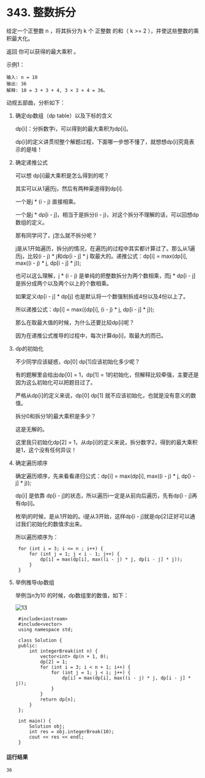 # 343. 整数拆分
给定一个正整数 n ，将其拆分为 k 个 正整数 的和（ k >= 2 ），并使这些整数的乘积最大化。

返回 你可以获得的最大乘积 。

示例1：

    输入: n = 10
    输出: 36
    解释: 10 = 3 + 3 + 4, 3 × 3 × 4 = 36。
    
动规五部曲，分析如下：

1. 确定dp数组（dp table）以及下标的含义

    dp[i]：分拆数字i，可以得到的最大乘积为dp[i]。

    dp[i]的定义讲贯彻整个解题过程，下面哪一步想不懂了，就想想dp[i]究竟表示的是啥！

2. 确定递推公式

    可以想 dp[i]最大乘积是怎么得到的呢？

    其实可以从1遍历j，然后有两种渠道得到dp[i].

    一个是j * (i - j) 直接相乘。

    一个是j * dp[i - j]，相当于是拆分(i - j)，对这个拆分不理解的话，可以回想dp数组的定义。

    那有同学问了，j怎么就不拆分呢？

    j是从1开始遍历，拆分j的情况，在遍历j的过程中其实都计算过了。那么从1遍历j，比较(i - j) * j和dp[i - j] * j 取最大的。递推公式：dp[i] = max(dp[i], max((i - j) * j, dp[i - j] * j));

    也可以这么理解，j * (i - j) 是单纯的把整数拆分为两个数相乘，而j * dp[i - j]是拆分成两个以及两个以上的个数相乘。

    如果定义dp[i - j] * dp[j] 也是默认将一个数强制拆成4份以及4份以上了。

    所以递推公式：dp[i] = max({dp[i], (i - j) * j, dp[i - j] * j});

    那么在取最大值的时候，为什么还要比较dp[i]呢？

    因为在递推公式推导的过程中，每次计算dp[i]，取最大的而已。

3. dp的初始化

    不少同学应该疑惑，dp[0] dp[1]应该初始化多少呢？

    有的题解里会给出dp[0] = 1，dp[1] = 1的初始化，但解释比较牵强，主要还是因为这么初始化可以把题目过了。

    严格从dp[i]的定义来说，dp[0] dp[1] 就不应该初始化，也就是没有意义的数值。

    拆分0和拆分1的最大乘积是多少？

    这是无解的。

    这里我只初始化dp[2] = 1，从dp[i]的定义来说，拆分数字2，得到的最大乘积是1，这个没有任何异议！

4. 确定遍历顺序

    确定遍历顺序，先来看看递归公式：dp[i] = max(dp[i], max((i - j) * j, dp[i - j] * j));

    dp[i] 是依靠 dp[i - j]的状态，所以遍历i一定是从前向后遍历，先有dp[i - j]再有dp[i]。

    枚举j的时候，是从1开始的。i是从3开始，这样dp[i - j]就是dp[2]正好可以通过我们初始化的数值求出来。

    所以遍历顺序为：

        for (int i = 3; i <= n ; i++) {
            for (int j = 1; j < i - 1; j++) {
                dp[i] = max(dp[i], max((i - j) * j, dp[i - j] * j));
            }
        }
    
5. 举例推导dp数组

    举例当n为10 的时候，dp数组里的数值，如下：
    
    ![13](https://github.com/CamWu-cyber/leetcode/blob/master/%E5%8A%A8%E6%80%81%E8%A7%84%E5%88%92/13.png)

        #include<iostream>
        #include<vector>
        using namespace std;

        class Solution {
        public:
            int integerBreak(int n) {
                vector<int> dp(n + 1, 0);
                dp[2] = 1;
                for (int i = 3; i < n + 1; i++) {
                    for (int j = 1; j < i; j++) {
                        dp[i] = max(dp[i], max((i - j) * j, dp[i - j] * j));
                    }
                }
                return dp[n];
            }
        };

        int main() {
            Solution obj;
            int res = obj.integerBreak(10);
            cout << res << endl;
        }
    
#### 运行结果
    36
